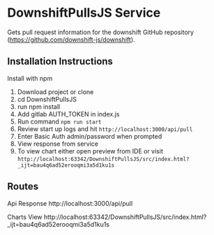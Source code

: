 # DownshiftPullsJS Service

Gets pull request information for the downshift GitHub repository (https://github.com/downshift-js/downshift). 

## Installation Instructions
Install with npm
1. Download project or clone 
2. cd DownshiftPullsJS
3. run npm install
4. Add gitlab AUTH_TOKEN in index.js
5. Run command `npm run start`
6. Review start up logs and hit `http://localhost:3000/api/pull`
7. Enter Basic Auth admin/password when prompted
8. View response from service
9. To view chart either open preview from IDE or visit `http://localhost:63342/DownshiftPullsJS/src/index.html?_ijt=bau4q6ad52erooqmi3a5d1ku1s`

## Routes
Api Response
http://localhost:3000/api/pull

Charts View
http://localhost:63342/DownshiftPullsJS/src/index.html?_ijt=bau4q6ad52erooqmi3a5d1ku1s